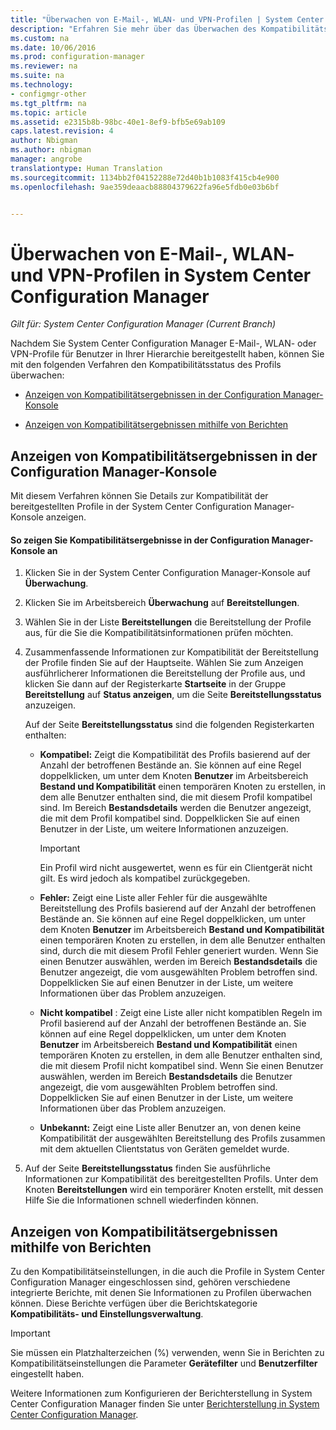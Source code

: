 ```yaml
---
title: "Überwachen von E-Mail-, WLAN- und VPN-Profilen | System Center Configuration Manager"
description: "Erfahren Sie mehr über das Überwachen des Kompatibilitätsstatus von E-Mail-, WLAN- und VPN-Profilen in System Center Configuration Manager."
ms.custom: na
ms.date: 10/06/2016
ms.prod: configuration-manager
ms.reviewer: na
ms.suite: na
ms.technology:
- configmgr-other
ms.tgt_pltfrm: na
ms.topic: article
ms.assetid: e2315b8b-98bc-40e1-8ef9-bfb5e69ab109
caps.latest.revision: 4
author: Nbigman
ms.author: nbigman
manager: angrobe
translationtype: Human Translation
ms.sourcegitcommit: 1134bb2f04152288e72d40b1b1083f415cb4e900
ms.openlocfilehash: 9ae359deaacb88804379622fa96e5fdb0e03b6bf


---
```


# <a name="monitor-email-wi-fi-and-vpn-profiles-in-system-center-configuration-manager"></a>Überwachen von E-Mail-, WLAN- und VPN-Profilen in System Center Configuration Manager

*Gilt für: System Center Configuration Manager (Current Branch)*

Nachdem Sie System Center Configuration Manager E-Mail-, WLAN- oder VPN-Profile für Benutzer in Ihrer Hierarchie bereitgestellt haben, können Sie mit den folgenden Verfahren den Kompatibilitätsstatus des Profils überwachen:  

-   [Anzeigen von Kompatibilitätsergebnissen in der Configuration Manager-Konsole](#BKMK_console)  

-   [Anzeigen von Kompatibilitätsergebnissen mithilfe von Berichten](#BKMK_Reports)  

##  <a name="a-namebkmkconsolea-how-to-view-compliance-results-in-the-configuration-manager-console"></a><a name="BKMK_console"></a> Anzeigen von Kompatibilitätsergebnissen in der Configuration Manager-Konsole  
 Mit diesem Verfahren können Sie Details zur Kompatibilität der bereitgestellten Profile in der System Center Configuration Manager-Konsole anzeigen.  

#### <a name="to-view-compliance-results-in-the-configuration-manager-console"></a>So zeigen Sie Kompatibilitätsergebnisse in der Configuration Manager-Konsole an  

1.  Klicken Sie in der System Center Configuration Manager-Konsole auf **Überwachung**.  

2.  Klicken Sie im Arbeitsbereich **Überwachung** auf **Bereitstellungen**.  

3.  Wählen Sie in der Liste **Bereitstellungen** die Bereitstellung der Profile aus, für die Sie die Kompatibilitätsinformationen prüfen möchten.  

4.  Zusammenfassende Informationen zur Kompatibilität der Bereitstellung der Profile finden Sie auf der Hauptseite. Wählen Sie zum Anzeigen ausführlicherer Informationen die Bereitstellung der Profile aus, und klicken Sie dann auf der Registerkarte **Startseite** in der Gruppe **Bereitstellung** auf **Status anzeigen**, um die Seite **Bereitstellungsstatus** anzuzeigen.  

     Auf der Seite **Bereitstellungsstatus** sind die folgenden Registerkarten enthalten:  

    -   **Kompatibel:** Zeigt die Kompatibilität des Profils basierend auf der Anzahl der betroffenen Bestände an. Sie können auf eine Regel doppelklicken, um unter dem Knoten **Benutzer** im Arbeitsbereich **Bestand und Kompatibilität** einen temporären Knoten zu erstellen, in dem alle Benutzer enthalten sind, die mit diesem Profil kompatibel sind. Im Bereich **Bestandsdetails** werden die Benutzer angezeigt, die mit dem Profil kompatibel sind. Doppelklicken Sie auf einen Benutzer in der Liste, um weitere Informationen anzuzeigen.  

        > [!IMPORTANT]  
        >  Ein Profil wird nicht ausgewertet, wenn es für ein Clientgerät nicht gilt. Es wird jedoch als kompatibel zurückgegeben.  

    -   **Fehler:** Zeigt eine Liste aller Fehler für die ausgewählte Bereitstellung des Profils basierend auf der Anzahl der betroffenen Bestände an. Sie können auf eine Regel doppelklicken, um unter dem Knoten **Benutzer** im Arbeitsbereich **Bestand und Kompatibilität** einen temporären Knoten zu erstellen, in dem alle Benutzer enthalten sind, durch die mit diesem Profil Fehler generiert wurden. Wenn Sie einen Benutzer auswählen, werden im Bereich **Bestandsdetails** die Benutzer angezeigt, die vom ausgewählten Problem betroffen sind. Doppelklicken Sie auf einen Benutzer in der Liste, um weitere Informationen über das Problem anzuzeigen.  

    -   **Nicht kompatibel** : Zeigt eine Liste aller nicht kompatiblen Regeln im Profil basierend auf der Anzahl der betroffenen Bestände an. Sie können auf eine Regel doppelklicken, um unter dem Knoten **Benutzer** im Arbeitsbereich **Bestand und Kompatibilität** einen temporären Knoten zu erstellen, in dem alle Benutzer enthalten sind, die mit diesem Profil nicht kompatibel sind. Wenn Sie einen Benutzer auswählen, werden im Bereich **Bestandsdetails** die Benutzer angezeigt, die vom ausgewählten Problem betroffen sind. Doppelklicken Sie auf einen Benutzer in der Liste, um weitere Informationen über das Problem anzuzeigen.  

    -   **Unbekannt:** Zeigt eine Liste aller Benutzer an, von denen keine Kompatibilität der ausgewählten Bereitstellung des Profils zusammen mit dem aktuellen Clientstatus von Geräten gemeldet wurde.  

5.  Auf der Seite **Bereitstellungsstatus** finden Sie ausführliche Informationen zur Kompatibilität des bereitgestellten Profils. Unter dem Knoten **Bereitstellungen** wird ein temporärer Knoten erstellt, mit dessen Hilfe Sie die Informationen schnell wiederfinden können.  

##  <a name="a-namebkmkreportsa-how-to-view-compliance-results-by-using-reports"></a><a name="BKMK_Reports"></a> Anzeigen von Kompatibilitätsergebnissen mithilfe von Berichten  
 Zu den Kompatibilitätseinstellungen, in die auch die Profile in System Center Configuration Manager eingeschlossen sind, gehören verschiedene integrierte Berichte, mit denen Sie Informationen zu Profilen überwachen können. Diese Berichte verfügen über die Berichtskategorie **Kompatibilitäts- und Einstellungsverwaltung**.  

> [!IMPORTANT]  
>  Sie müssen ein Platzhalterzeichen (%) verwenden, wenn Sie in Berichten zu Kompatibilitätseinstellungen die Parameter **Gerätefilter** und **Benutzerfilter** eingestellt haben.  

 Weitere Informationen zum Konfigurieren der Berichterstellung in System Center Configuration Manager finden Sie unter [Berichterstellung in System Center Configuration Manager](../../core/servers/manage/reporting.md).  



<!--HONumber=Nov16_HO1-->


